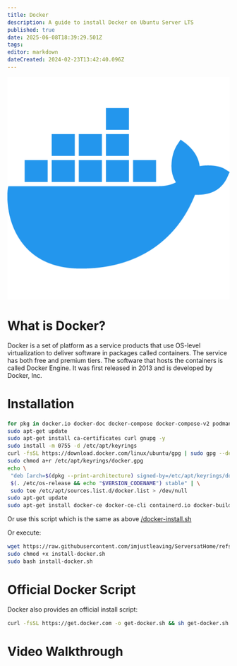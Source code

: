 ```yaml
---
title: Docker
description: A guide to install Docker on Ubuntu Server LTS
published: true
date: 2025-06-08T18:39:29.501Z
tags: 
editor: markdown
dateCreated: 2024-02-23T13:42:40.096Z
---
```


![](/docker.png)
# What is Docker?

Docker is a set of platform as a service products that use OS-level virtualization to deliver software in packages called containers. The service has both free and premium tiers. The software that hosts the containers is called Docker Engine. It was first released in 2013 and is developed by Docker, Inc.

# Installation


```bash
for pkg in docker.io docker-doc docker-compose docker-compose-v2 podman-docker containerd runc; do sudo apt-get remove $pkg; done
sudo apt-get update
sudo apt-get install ca-certificates curl gnupg -y
sudo install -m 0755 -d /etc/apt/keyrings
curl -fsSL https://download.docker.com/linux/ubuntu/gpg | sudo gpg --dearmor -o /etc/apt/keyrings/docker.gpg
sudo chmod a+r /etc/apt/keyrings/docker.gpg
echo \
 "deb [arch=$(dpkg --print-architecture) signed-by=/etc/apt/keyrings/docker.gpg] https://download.docker.com/linux/ubuntu \
 $(. /etc/os-release && echo "$VERSION_CODENAME") stable" | \
 sudo tee /etc/apt/sources.list.d/docker.list > /dev/null
sudo apt-get update
sudo apt-get install docker-ce docker-ce-cli containerd.io docker-buildx-plugin docker-compose-plugin -y
```

Or use this script which is the same as above [/docker-install.sh](/docker-install.sh)

Or execute: 
```bash
wget https://raw.githubusercontent.com/imjustleaving/ServersatHome/refs/heads/main/install-docker.sh
sudo chmod +x install-docker.sh
sudo bash install-docker.sh
```
# Official Docker Script 

Docker also provides an official install script:
```bash
curl -fsSL https://get.docker.com -o get-docker.sh && sh get-docker.sh
```

# Video Walkthrough
[](https://youtu.be/KgpbpyxdRw0)